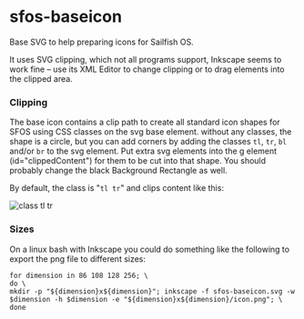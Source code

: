 # sfos-baseicon
Base SVG to help preparing icons for Sailfish OS.

It uses SVG clipping, which not all programs support, Inkscape seems to work fine
 – use its XML Editor to change clipping or to drag elements into the clipped area.

### Clipping
The base icon contains a clip path to create all standard icon shapes for SFOS
using CSS classes on the svg base element.
without any classes, the shape is a circle, but you can add corners by adding the classes `tl`,
`tr`, `bl` and/or `br` to the svg element. Put extra svg elements into the g element
(id="clippedContent") for them to be cut into that shape. You should probably change the
black Background Rectangle as well.

By default, the class is "`tl tr`" and clips content like this:

![class tl tr](https://i.imgur.com/9eYZatt.png)

### Sizes
On a linux bash with Inkscape you could do something like the following to export
the png file to different sizes:


    for dimension in 86 108 128 256; \
    do \
    mkdir -p "${dimension}x${dimension}"; inkscape -f sfos-baseicon.svg -w $dimension -h $dimension -e "${dimension}x${dimension}/icon.png"; \
    done
